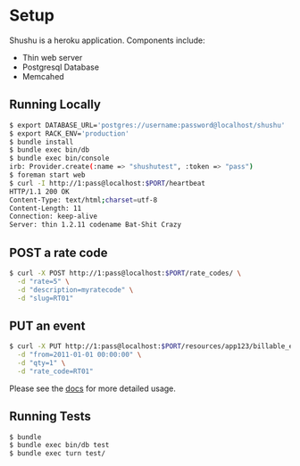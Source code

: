 # Setup

Shushu is a heroku application. Components include:

* Thin web server
* Postgresql Database
* Memcahed

## Running Locally

```bash
$ export DATABASE_URL='postgres://username:password@localhost/shushu'
$ export RACK_ENV='production'
$ bundle install
$ bundle exec bin/db
$ bundle exec bin/console
irb: Provider.create(:name => "shushutest", :token => "pass")
$ foreman start web
$ curl -I http://1:pass@localhost:$PORT/heartbeat
HTTP/1.1 200 OK
Content-Type: text/html;charset=utf-8
Content-Length: 11
Connection: keep-alive
Server: thin 1.2.11 codename Bat-Shit Crazy
```

## POST a rate code

```bash
$ curl -X POST http://1:pass@localhost:$PORT/rate_codes/ \
  -d "rate=5" \
  -d "description=myratecode" \
  -d "slug=RT01"
```

## PUT an event

```bash
$ curl -X PUT http://1:pass@localhost:$PORT/resources/app123/billable_events/1 \
  -d "from=2011-01-01 00:00:00" \
  -d "qty=1" \
  -d "rate_code=RT01"
```

Please see the [docs](https://github.com/heroku/shushu/tree/master/doc) for more detailed
usage.

## Running Tests

```bash
$ bundle
$ bundle exec bin/db test
$ bundle exec turn test/
```
